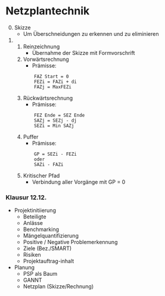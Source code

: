 # Netzplantechnik

0. Skizze
    - Um Überschneidungen zu erkennen und zu eliminieren
1. 
    1. Reinzeichnung
        - Übernahme der Skizze mit Formvorschrift  
    2. Vorwärtsrechnung
        - Prämisse:  
        ```
            FAZ Start = 0  
            FEZi = FAZi + di  
            FAZj = MaxFEZi  
        ```
    3. Rückwärtsrechnung
        - Prämisse:  
        ```
            FEZ Ende = SEZ Ende  
            SAZj = SEZj - dj  
            SEZi = Min SAZj  
        ```
    4. Puffer
        - Prämisse:
        ```
            GP = SEZi - FEZi  
            oder  
            SAZi - FAZi  
        ```
    5. Kritischer Pfad  
        - Verbindung aller Vorgänge mit GP = 0 

### Klausur 12.12.
- Projektinitiierung
    - Beteiligte
    - Anlässe
    - Benchmarking
    - Mängelquantifizierung
    - Positive / Negative Problemerkennung
    - Ziele (Bez./SMART)
    - Risiken
    - Projektauftrag-inhalt
- Planung
    - PSP als Baum
    - GANNT
    - Netzplan (Skizze/Rechnung)
